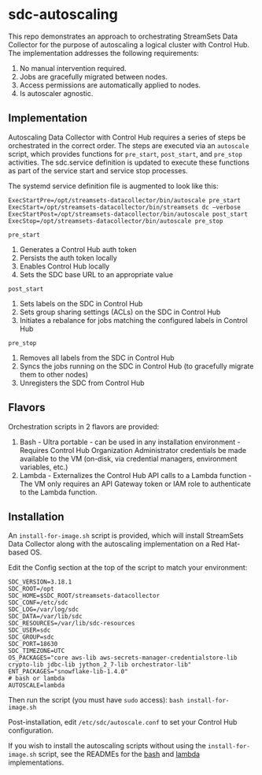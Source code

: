 # sdc-autoscaling
This repo demonstrates an approach to orchestrating StreamSets Data Collector for the purpose of autoscaling a logical cluster with Control Hub.  The implementation addresses the following requirements:
  1. No manual intervention required.
  2. Jobs are gracefully migrated between nodes.
  3. Access permissions are automatically applied to nodes.
  4. Is autoscaler agnostic.

## Implementation
Autoscaling Data Collector with Control Hub requires a series of steps be orchestrated in the correct order.  The steps are executed via an `autoscale` script, which provides functions for `pre_start`, `post_start`, and `pre_stop` activities.  The sdc.service definition is updated to execute these functions as part of the service start and service stop processes.

The systemd service definition file is augmented to look like this:

    ExecStartPre=/opt/streamsets-datacollector/bin/autoscale pre_start
    ExecStart=/opt/streamsets-datacollector/bin/streamsets dc –verbose
    ExecStartPost=/opt/streamsets-datacollector/bin/autoscale post_start
    ExecStop=/opt/streamsets-datacollector/bin/autoscale pre_stop

`pre_start`
  1. Generates a Control Hub auth token
  2. Persists the auth token locally
  3. Enables Control Hub locally
  4. Sets the SDC base URL to an appropriate value

`post_start`
  1. Sets labels on the SDC in Control Hub
  2. Sets group sharing settings (ACLs) on the SDC in Control Hub
  3. Initiates a rebalance for jobs matching the configured labels in Control Hub

`pre_stop`
  1. Removes all labels from the SDC in Control Hub
  2. Syncs the jobs running on the SDC in Control Hub (to gracefully migrate them to other nodes)
  3. Unregisters the SDC from Control Hub

## Flavors
Orchestration scripts in 2 flavors are provided:
  1. Bash
    - Ultra portable - can be used in any installation environment
    - Requires Control Hub Organization Administrator credentials be made available to the VM (on-disk, via credential managers, environment variables, etc.)
  2. Lambda
    - Externalizes the Control Hub API calls to a Lambda function
    - The VM only requires an API Gateway token or IAM role to authenticate to the Lambda function.
    
## Installation
An `install-for-image.sh` script is provided, which will install StreamSets Data Collector along with the autoscaling implementation on a Red Hat-based OS.

Edit the Config section at the top of the script to match your environment:

    SDC_VERSION=3.18.1
    SDC_ROOT=/opt
    SDC_HOME=$SDC_ROOT/streamsets-datacollector
    SDC_CONF=/etc/sdc
    SDC_LOG=/var/log/sdc
    SDC_DATA=/var/lib/sdc
    SDC_RESOURCES=/var/lib/sdc-resources
    SDC_USER=sdc
    SDC_GROUP=sdc
    SDC_PORT=18630
    SDC_TIMEZONE=UTC
    OS_PACKAGES="core aws-lib aws-secrets-manager-credentialstore-lib crypto-lib jdbc-lib jython_2_7-lib orchestrator-lib"
    ENT_PACKAGES="snowflake-lib-1.4.0"
    # bash or lambda
    AUTOSCALE=lambda
    
Then run the script (you must have `sudo` access): `bash install-for-image.sh`

Post-installation, edit `/etc/sdc/autoscale.conf` to set your Control Hub configuration.

If you wish to install the autoscaling scripts without using the `install-for-image.sh` script, see the READMEs for the [bash](autoscale/bash/README.md) and [lambda](autoscale/lambda/README.md) implementations.
